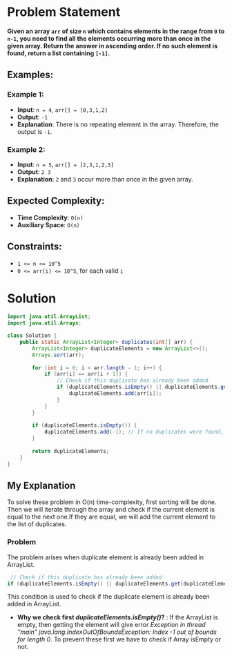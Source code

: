 # Problem Statement

**Given an array `arr` of size `n` which contains elements in the range from `0` to `n-1`, you need to find all the elements occurring more than once in the given array. Return the answer in ascending order. If no such element is found, return a list containing `[-1]`.**

## Examples:

### Example 1:
- **Input**: `n = 4`, `arr[] = [0,3,1,2]`
- **Output**: `-1`
- **Explanation**: There is no repeating element in the array. Therefore, the output is `-1`.

### Example 2:
- **Input**: `n = 5`, `arr[] = [2,3,1,2,3]`
- **Output**: `2 3`
- **Explanation**: `2` and `3` occur more than once in the given array.

## Expected Complexity:
- **Time Complexity**: `O(n)`
- **Auxiliary Space**: `O(n)`

## Constraints:
- `1 <= n <= 10^5`
- `0 <= arr[i] <= 10^5`, for each valid `i`

# Solution

```java
import java.util.ArrayList;
import java.util.Arrays;

class Solution {
    public static ArrayList<Integer> duplicates(int[] arr) {
        ArrayList<Integer> duplicateElements = new ArrayList<>();
        Arrays.sort(arr);
        
        for (int i = 0; i < arr.length - 1; i++) {
            if (arr[i] == arr[i + 1]) {
                // Check if this duplicate has already been added
                if (duplicateElements.isEmpty() || duplicateElements.get(duplicateElements.size() - 1) != arr[i]) {
                    duplicateElements.add(arr[i]);
                }
            }
        }
        
        if (duplicateElements.isEmpty()) {
            duplicateElements.add(-1); // If no duplicates were found, return -1
        }
        
        return duplicateElements;
    }
}
```

## My Explanation
To solve these problem in O(n) time-complexity, first sorting will be done.
Then we will iterate through the array and check if the current element is equal to the next one.If they are equal, we will add the current element to the list of duplicates.

### Problem
The problem arises when duplicate element is already been added in ArrayList.
```java
 // Check if this duplicate has already been added
if (duplicateElements.isEmpty() || duplicateElements.get(duplicateElements.size() - 1) != arr[i])
```
This condition is used to check if the duplicate element is already been added in ArrayList.
- **Why we check first *duplicateElements.isEmpty()*?** : 
If the ArrayList is empty, then getting the element will give error *Exception in thread "main" java.lang.IndexOutOfBoundsException: Index -1 out of bounds for length 0*. To prevent these first we have to check if Array isEmpty or not.
